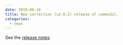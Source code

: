 ```yaml
---
date: 2019-06-16 
title: New correction (v2.0.2) release of commsdsl.
categories:
  - news
---
```

See the [release notes](https://github.com/arobenko/commsdsl/releases/tag/v2.0.2).


